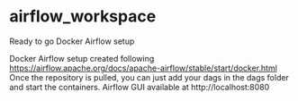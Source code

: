 # airflow_workspace
Ready to go Docker Airflow setup

Docker Airflow setup created following https://airflow.apache.org/docs/apache-airflow/stable/start/docker.html
Once the repository is pulled, you can just add your dags in the dags folder and start the containers.
Airflow GUI available at http://localhost:8080
